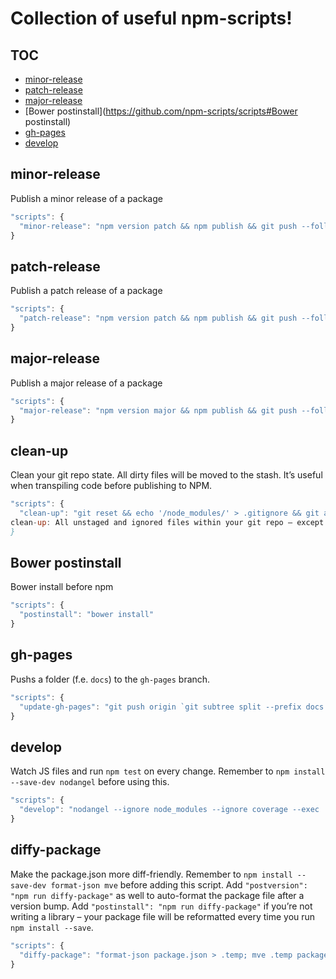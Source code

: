 # Collection of useful npm-scripts!

## TOC

<!-- @doxie.inject start toc -->
<!-- Don’t remove or change the comment above – that can break automatic updates. -->
* [minor-release](https://github.com/npm-scripts/scripts#minor-release)
* [patch-release](https://github.com/npm-scripts/scripts#patch-release)
* [major-release](https://github.com/npm-scripts/scripts#major-release)
* [Bower postinstall](https://github.com/npm-scripts/scripts#Bower postinstall)
* [gh-pages](https://github.com/npm-scripts/scripts#gh-pages)
* [develop](https://github.com/npm-scripts/scripts#develop)
<!-- Don’t remove or change the comment below – that can break automatic updates. More info at <http://npm.im/doxie.inject>. -->
<!-- @doxie.inject end toc -->


<!-- @doxie.inject start -->
<!-- Don’t remove or change the comment above – that can break automatic updates. -->
## minor-release

Publish a minor release of a package

```js
"scripts": {
  "minor-release": "npm version patch && npm publish && git push --follow-tags"
}
```

## patch-release

Publish a patch release of a package

```js
"scripts": {
  "patch-release": "npm version patch && npm publish && git push --follow-tags"
}
```

## major-release

Publish a major release of a package

```js
"scripts": {
  "major-release": "npm version major && npm publish && git push --follow-tags"
}
```

## clean-up

Clean your git repo state. All dirty files will be moved to the stash. It’s useful when transpiling code before publishing to NPM.

```js
"scripts": {
  "clean-up": "git reset && echo '/node_modules/' > .gitignore && git add .gitignore && git stash save --include-untracked --keep-index '`npm run clean-up` trash can' && git clean --force -d && git reset --hard && echo '
clean-up: All unstaged and ignored files within your git repo – except node_modules/* – have been moved to the stash. To restore them run `git stash pop --quiet; git checkout .gitignore`."
}
```

## Bower postinstall

Bower install before npm

```js
"scripts": {
  "postinstall": "bower install"
}
```

## gh-pages

Pushs a folder (f.e. `docs`) to the `gh-pages` branch.

```js
"scripts": {
  "update-gh-pages": "git push origin `git subtree split --prefix docs master`:gh-pages --force"
}
```

## develop

Watch JS files and run `npm test` on every change. Remember to `npm install --save-dev nodangel` before using this.

```js
"scripts": {
  "develop": "nodangel --ignore node_modules --ignore coverage --exec 'npm run --silent test'"
}
```

## diffy-package

Make the package.json more diff-friendly. Remember to `npm install --save-dev format-json mve` before adding this script. Add `"postversion": "npm run diffy-package"` as well to auto-format the package file after a version bump. Add `"postinstall": "npm run diffy-package"` if you’re not writing a library – your package file will be reformatted every time you run `npm install --save`.

```js
"scripts": {
  "diffy-package": "format-json package.json > .temp; mve .temp package.json"
}
```

<!-- Don’t remove or change the comment below – that can break automatic updates. More info at <http://npm.im/doxie.inject>. -->
<!-- @doxie.inject end -->
